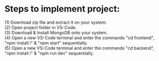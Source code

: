 # Steps to implement project:<br/>
(1) Download zip file and extract it on your system.<br/>
(2) Open project folder in VS-Code.<br/>
(3) Download & Install MongoDB onto your system.<br/>
(4) Open a new VS-Code terminal and enter the commands "cd frontend", "npm install i" & "npm start" sequentially.<br/>
(5) Open a new VS-Code terminal and enter the commands "cd backend", "npm install i" & "npm run dev" sequentially.<br/>
